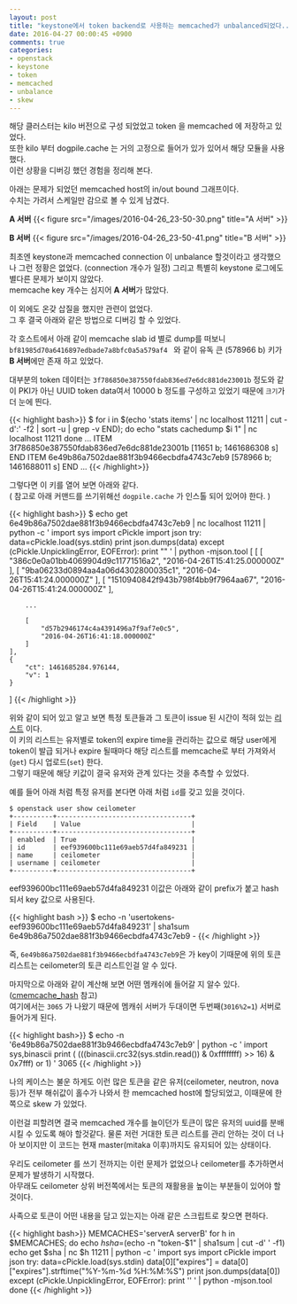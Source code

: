 ```yaml
---
layout: post
title: "keystone에서 token backend로 사용하는 memcached가 unbalanced되었다.."
date: 2016-04-27 00:00:45 +0900
comments: true
categories: 
- openstack
- keystone
- token
- memcached
- unbalance
- skew
---
```


해당 클러스터는 kilo 버전으로 구성 되었었고 token 을 memcached 에 저장하고 있었다.    
또한 kilo 부터 dogpile.cache 는 거의 고정으로 들어가 있가 있어서 해당 모듈을 사용했다.    
이런 상황을 디버깅 했던 경험을 정리해 본다.
 
아래는 문제가 되었던 memcached host의 in/out bound 그래프이다.    
수치는 가려서 스케일만 감으로 볼 수 있게 남겼다.

**A 서버**
{{< figure src="/images/2016-04-26_23-50-30.png" title="A 서버" >}}

**B 서버**
{{< figure src="/images/2016-04-26_23-50-41.png" title="B 서버" >}}

최초엔 keystone과 memcached connection 이 unbalance 할것이라고 생각했으나 그런 정황은 없었다.    (connection 개수가 일정) 그리고 특별히 keystone 로그에도 별다른 문제가 보이지 않았다.    
memcache key 개수는 심지어 **A 서버**가 많았다.

이 외에도 온갖 삽질을 했지만 관련이 없었다.    
그 후 결국 아래와 같은 방법으로 디버깅 할 수 있었다.

각 호스트에서 아래 같이 memcache slab id 별로 dump를 떠보니 `bf81985d70a6416897edbade7a8bfc0a5a579af4 ` 와 같이 유독 큰 (578966 b) 키가 **B 서버**에만 존재 하고 있었다.

대부분의 token 데이터는 `3f786850e387550fdab836ed7e6dc881de23001b` 정도와 같이 PKI가 아닌 UUID token data여서 10000 b 정도를 구성하고 있었기 때문에 `크기`가 더 눈에 띈다.

{{< highlight bash>}}
$ for i in $(echo 'stats items' | nc localhost 11211 | cut -d':' -f2 | sort -u | grep -v END); do
    echo "stats cachedump $i 1" | nc localhost 11211
done
...
ITEM 3f786850e387550fdab836ed7e6dc881de23001b [11651 b; 1461686308 s]
END
ITEM 6e49b86a7502dae881f3b9466ecbdfa4743c7eb9 [578966 b; 1461688011 s]
END
...
{{< /highlight>}}

그렇다면 이 키를 열어 보면 아래와 같다.    
( 참고로 아래 커맨드를 쓰기위해선 `dogpile.cache` 가 인스톨 되어 있어야 한다. )

{{< highlight bash>}}
$ echo get 6e49b86a7502dae881f3b9466ecbdfa4743c7eb9 | nc localhost 11211 | python -c '
import sys
import cPickle
import json
try:
    data=cPickle.load(sys.stdin)
    print json.dumps(data)
except (cPickle.UnpicklingError, EOFError):
    print ""
' | python -mjson.tool
[
    [
        [
            "386c0e0a01bb4069904d9c11771516a2",
            "2016-04-26T15:41:25.000000Z"
        ],
        [
            "9ba06233d0894aa4a06d4302800035c1",
            "2016-04-26T15:41:24.000000Z"
        ],
        [
            "1510940842f943b798f4bb9f7964aa67",
            "2016-04-26T15:41:24.000000Z"
        ],
   
        ...
   
        [
            "d57b2946174c4a4391496a7f9af7e0c5",
            "2016-04-26T16:41:18.000000Z"
        ]
    ],
    {
        "ct": 1461685284.976144,
        "v": 1
    }
]
{{< /highlight >}}

위와 같이 되어 있고 알고 보면 특정 토큰들과 그 토큰이 issue 된 시간이 적혀 있는 [리스트](https://github.com/openstack/keystone/blob/stable/kilo/keystone/token/persistence/backends/kvs.py#L155-L188) 이다.    
이 키의 리스트는 유저별로 token의 expire time을 관리하는 값으로 해당 user에게 token이 발급 되거나 expire 될때마다 해당 리스트를 memcache로 부터 가져와서(`get`) 다시 업로드(`set`) 한다.    
그렇기 때문에 해당 키값이 결국 유저와 관계 있다는 것을 추측할 수 있었다.

예를 들어 아래 처럼 특정 유저를 본다면 아래 처럼 `id`를 갖고 있을 것이다.

```
$ openstack user show ceilometer
+----------+----------------------------------+
| Field    | Value                            |
+----------+----------------------------------+
| enabled  | True                             |
| id       | eef939600bc111e69aeb57d4fa849231 |
| name     | ceilometer                       |
| username | ceilometer                       |
+----------+----------------------------------+
```

eef939600bc111e69aeb57d4fa849231 이값은 아래와 같이 prefix가 붙고 hash 되서 key 값으로 사용된다.
 
{{< highlight bash >}}
$ echo -n 'usertokens-eef939600bc111e69aeb57d4fa849231' | sha1sum
6e49b86a7502dae881f3b9466ecbdfa4743c7eb9  -
{{< /highlight >}}

즉, `6e49b86a7502dae881f3b9466ecbdfa4743c7eb9`은 가 key이 기때문에 위의 토큰 리스트는 ceilometer의 토큰 리스트인걸 알 수 있다.    

마지막으로 아래와 같이 계산해 보면 어떤 멤캐쉬에 들어갈 지 알수 있다. ([cmemcache_hash](https://github.com/linsomniac/python-memcached/blob/master/memcache.py#L63-L66) 참고)    
여기에서는 `3065` 가 나왔기 때문에 멤캐쉬 서버가 두대이면 두번째(`3016%2=1`) 서버로 들어가게 된다.
 
{{< highlight bash>}}
$ echo -n '6e49b86a7502dae881f3b9466ecbdfa4743c7eb9' | python -c '
import sys,binascii
print (
    (((binascii.crc32(sys.stdin.read()) & 0xffffffff)
       >> 16) & 0x7fff) or 1)
'
3065
{{< /highlight >}}

나의 케이스는 불운 하게도 이런 많은 토큰을 같은 유저(ceilometer, neutron, nova 등)가 전부 해쉬값이 홀수가 나와서 한 memcached host에 할당되었고, 이때문에 한쪽으로 skew 가 있었다.

이런걸 피할려면 결국 memcached 개수를 늘이던가 토큰이 많은 유저의 uuid를 분배시킬 수 있도록 해야 할것같다.
물론 저런 거대한 토큰 리스트를 관리 안하는 것이 더 나아 보이지만 이 코드는 현재 master(mitaka 이후)까지도 유지되어 있는 상태이다.

우리도 ceilometer 를 쓰기 전까지는 이런 문제가 없었으나 ceilometer를 추가하면서 문제가 발생하기 시작했다.    
아무래도 ceilometer 상위 버전쪽에서는 토큰의 재활용을 높이는 부분들이 있어야 할것이다.

사족으로 토큰이 어떤 내용을 담고 있는지는 아래 같은 스크립트로 찾으면 편하다.

{{< highlight bash>}}
MEMCACHES='serverA serverB'
for h in $MEMCACHES; do
  echo $h
  sha=$(echo -n "token-$1" | sha1sum | cut -d' ' -f1)
  echo get $sha | nc $h 11211 | python -c '
import sys
import cPickle
import json
try:
    data=cPickle.load(sys.stdin)
    data[0]["expires"] = data[0]["expires"].strftime("%Y-%m-%d %H:%M:%S")
    print json.dumps(data[0])
except (cPickle.UnpicklingError, EOFError):
    print ''
' | python -mjson.tool
done
{{< /highlight >}}

